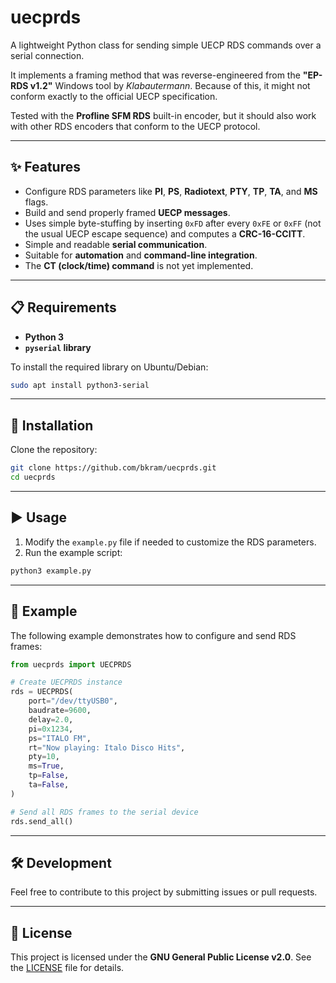 # uecprds

A lightweight Python class for sending simple UECP RDS commands over a serial connection.

It implements a framing method that was reverse-engineered from the
**"EP-RDS v1.2"** Windows tool by *Klabautermann*. Because of this, it
might not conform exactly to the official UECP specification.

Tested with the **Profline SFM RDS** built-in encoder, but it should
also work with other RDS encoders that conform to the UECP protocol.

---

## ✨ Features

- Configure RDS parameters like **PI**, **PS**, **Radiotext**, **PTY**, **TP**, **TA**, and **MS** flags.
- Build and send properly framed **UECP messages**.
- Uses simple byte-stuffing by inserting `0xFD` after every `0xFE` or `0xFF` (not the usual UECP escape sequence) and computes a **CRC-16-CCITT**.
- Simple and readable **serial communication**.
- Suitable for **automation** and **command-line integration**.
- The **CT (clock/time) command** is not yet implemented.

---

## 📋 Requirements

- **Python 3**
- **`pyserial` library**

To install the required library on Ubuntu/Debian:

```bash
sudo apt install python3-serial
```

---

## 🚀 Installation

Clone the repository:

```bash
git clone https://github.com/bkram/uecprds.git
cd uecprds
```

---

## ▶️ Usage

1. Modify the `example.py` file if needed to customize the RDS parameters.
2. Run the example script:

```bash
python3 example.py
```

---

## 📖 Example

The following example demonstrates how to configure and send RDS frames:

```python
from uecprds import UECPRDS

# Create UECPRDS instance
rds = UECPRDS(
    port="/dev/ttyUSB0",
    baudrate=9600,
    delay=2.0,
    pi=0x1234,
    ps="ITALO FM",
    rt="Now playing: Italo Disco Hits",
    pty=10,
    ms=True,
    tp=False,
    ta=False,
)

# Send all RDS frames to the serial device
rds.send_all()
```

---

## 🛠️ Development

Feel free to contribute to this project by submitting issues or pull requests.

---

## 📜 License

This project is licensed under the **GNU General Public License v2.0**. See the [LICENSE](LICENSE) file for details.
